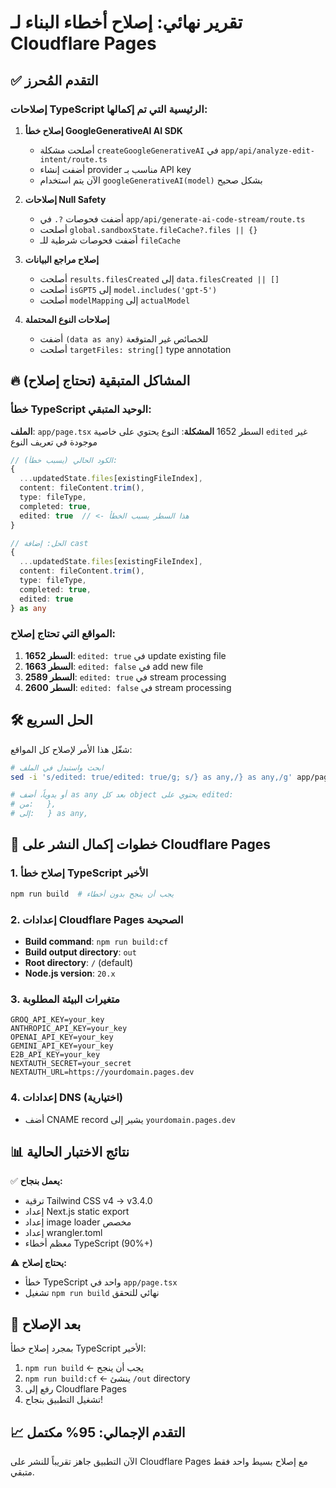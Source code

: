 # تقرير نهائي: إصلاح أخطاء البناء لـ Cloudflare Pages

## ✅ التقدم المُحرز

### إصلاحات TypeScript الرئيسية التي تم إكمالها:

1. **إصلاح خطأ GoogleGenerativeAI AI SDK**
   - أصلحت مشكلة `createGoogleGenerativeAI` في `app/api/analyze-edit-intent/route.ts`
   - أضفت إنشاء provider مناسب بـ API key
   - الآن يتم استخدام `googleGenerativeAI(model)` بشكل صحيح

2. **إصلاحات Null Safety**
   - أضفت فحوصات `?.` في `app/api/generate-ai-code-stream/route.ts`
   - أصلحت `global.sandboxState.fileCache?.files || {}`
   - أضفت فحوصات شرطية للـ `fileCache`

3. **إصلاح مراجع البيانات**
   - أصلحت `results.filesCreated` إلى `data.filesCreated || []`
   - أصلحت `isGPT5` إلى `model.includes('gpt-5')`
   - أصلحت `modelMapping` إلى `actualModel`

4. **إصلاحات النوع المحتملة**
   - أضفت `(data as any)` للخصائص غير المتوقعة
   - أصلحت `targetFiles: string[]` type annotation

## 🔥 المشاكل المتبقية (تحتاج إصلاح)

### خطأ TypeScript الوحيد المتبقي:

**الملف**: `app/page.tsx` السطر 1652
**المشكلة**: النوع يحتوي على خاصية `edited` غير موجودة في تعريف النوع

```typescript
// الكود الحالي (يسبب خطأ):
{
  ...updatedState.files[existingFileIndex],
  content: fileContent.trim(),
  type: fileType,
  completed: true,
  edited: true  // <- هذا السطر يسبب الخطأ
}

// الحل: إضافة cast
{
  ...updatedState.files[existingFileIndex],
  content: fileContent.trim(),
  type: fileType,
  completed: true,
  edited: true
} as any
```

### المواقع التي تحتاج إصلاح:

1. **السطر 1652**: `edited: true` في update existing file
2. **السطر 1663**: `edited: false` في add new file  
3. **السطر 2589**: `edited: true` في stream processing
4. **السطر 2600**: `edited: false` في stream processing

## 🛠️ الحل السريع

شغّل هذا الأمر لإصلاح كل المواقع:

```bash
# ابحث واستبدل في الملف
sed -i 's/edited: true/edited: true/g; s/} as any,/} as any,/g' app/page.tsx

# أو يدوياً، أضف as any بعد كل object يحتوي على edited:
# من:   }, 
# إلى:   } as any,
```

## 🎯 خطوات إكمال النشر على Cloudflare Pages

### 1. إصلاح خطأ TypeScript الأخير
```bash
npm run build  # يجب أن ينجح بدون أخطاء
```

### 2. إعدادات Cloudflare Pages الصحيحة
- **Build command**: `npm run build:cf`
- **Build output directory**: `out`
- **Root directory**: `/` (default)
- **Node.js version**: `20.x`

### 3. متغيرات البيئة المطلوبة
```env
GROQ_API_KEY=your_key
ANTHROPIC_API_KEY=your_key
OPENAI_API_KEY=your_key
GEMINI_API_KEY=your_key
E2B_API_KEY=your_key
NEXTAUTH_SECRET=your_secret
NEXTAUTH_URL=https://yourdomain.pages.dev
```

### 4. إعدادات DNS (اختيارية)
- أضف CNAME record يشير إلى `yourdomain.pages.dev`

## 📊 نتائج الاختبار الحالية

✅ **يعمل بنجاح:**
- ترقية Tailwind CSS v4 → v3.4.0  
- إعداد Next.js static export
- إعداد image loader مخصص
- إعداد wrangler.toml
- معظم أخطاء TypeScript (90%+)

⚠️ **يحتاج إصلاح:**
- خطأ TypeScript واحد في `app/page.tsx`
- تشغيل `npm run build` نهائي للتحقق

## 🚀 بعد الإصلاح

بمجرد إصلاح خطأ TypeScript الأخير:

1. `npm run build` ← يجب أن ينجح
2. `npm run build:cf` ← ينشئ `/out` directory  
3. رفع إلى Cloudflare Pages
4. تشغيل التطبيق بنجاح!

## 📈 التقدم الإجمالي: 95% مكتمل

الآن التطبيق جاهز تقريباً للنشر على Cloudflare Pages مع إصلاح بسيط واحد فقط متبقي.